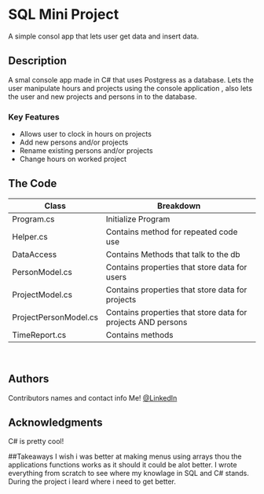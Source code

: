﻿ # SQL Mini Project

A simple consol app that lets user get data and insert data.

## Description
A smal console app made in C# that uses Postgress as a database. Lets the user manipulate hours and projects using the 
console application , also lets the user and new projects and persons in to the database.

### Key Features

* Allows user to clock in hours on projects
* Add new persons and/or projects
* Rename existing persons and/or projects
* Change hours on worked project
## The Code
|**Class**|**Breakdown**|
|-|-|
|Program.cs|Initialize Program|
|Helper.cs|Contains method for repeated code use|
|DataAccess|Contains Methods that talk to the db|
|PersonModel.cs|Contains properties that store data for users|
|ProjectModel.cs|Contains properties that store data for projects|
|ProjectPersonModel.cs|Contains properties that store data for projects AND persons|
|TimeReport.cs|Contains methods|

<br>

## Authors

Contributors names and contact info
 Me!
 [@LinkedIn](https://www.linkedin.com/in/leo-st%C3%A5lenhag-a58a31253/)

## Acknowledgments
C# is pretty cool!

##Takeaways
I wish i was better at making menus using arrays thou the applications functions works as it should it could be alot better.
I wrote everything from scratch to see where my knowlage in SQL and C# stands. During the project i leard where i need to get better.


